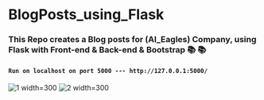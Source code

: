 # BlogPosts_using_Flask
### This Repo creates a Blog posts for (AI_Eagles) Company, using Flask with Front-end & Back-end & Bootstrap :books: :books: 
#### `Run on localhost on port 5000 --- http://127.0.0.1:5000/`

![1 width=300](https://user-images.githubusercontent.com/81787449/157677378-5b9e049a-58e8-48d8-bf9f-95d204090911.png)
![2 width=300](https://user-images.githubusercontent.com/81787449/157677503-edf854ec-1038-45fc-ba6f-5b989b8202f1.png)
